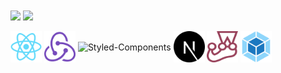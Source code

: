 <div>
  <picture>
    <source
      srcset="https://github-readme-stats.vercel.app/api?username=roxkisrover&show_icons=true&include_all_commits=true&count_private=true&theme=dracula&hide=contribs"
      media="(prefers-color-scheme: dark)">
    <source
      srcset="https://github-readme-stats.vercel.app/api?username=roxkisrover&show_icons=true&include_all_commits=true&count_private=true&hide=contribs"
      media="(prefers-color-scheme: light), (prefers-color-scheme: no-preference)">
    <img align="center" height="180em"
      src="https://github-readme-stats.vercel.app/api?username=roxkisrover&show_icons=true&include_all_commits=true&count_private=true&theme=transparent&hide=contribs">
  </picture>
  <picture>
    <source
      srcset="https://github-readme-stats.vercel.app/api/top-langs/?username=roxkisrover&layout=compact&langs_count=7&theme=dracula"
      media="(prefers-color-scheme: dark)">
    <source
      srcset="https://github-readme-stats.vercel.app/api/top-langs/?username=roxkisrover&layout=compact&langs_count=7"
      media="(prefers-color-scheme: light), (prefers-color-scheme: no-preference)">
    <img align="center" height="180em"
      src="https://github-readme-stats.vercel.app/api/top-langs/?username=roxkisrover&layout=compact&langs_count=7&theme=transparent">
  </picture>
</div>
<br>
<div>
  <img align="center" height="50" width="50"
    src="https://github.com/devicons/devicon/blob/master/icons/react/react-original.svg" alt="React">
  <img align="center" height="50" width="50"
    src="https://github.com/devicons/devicon/blob/master/icons/redux/redux-original.svg" alt="Redux">
  <img align="center" height="50" width="50"
    src="https://github.com/styled-components/brand/blob/master/styled-components.svg" alt="Styled-Components">
  <img align="center" height="50" width="50"
    src="https://github.com/devicons/devicon/blob/master/icons/nextjs/nextjs-original.svg" alt="NextJS">
  <img align="center" height="50" width="50"
    src="https://github.com/devicons/devicon/blob/master/icons/jest/jest-plain.svg" alt="Jest">
  <img align="center" height="50" width="50"
    src="https://github.com/devicons/devicon/blob/master/icons/webpack/webpack-original.svg" alt="Webpack">
</div>
